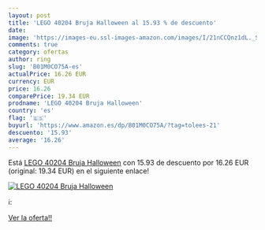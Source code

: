 ```yaml
---
layout: post
title: 'LEGO 40204 Bruja Halloween al 15.93 % de descuento'
date: 
image: 'https://images-eu.ssl-images-amazon.com/images/I/21nCCQnz1dL._SL200_.jpg'
comments: true
category: ofertas
author: ring
slug: 'B01M0CO75A-es'
actualPrice: 16.26 EUR
currency: EUR
price: 16.26
comparePrice: 19.34 EUR
prodname: 'LEGO 40204 Bruja Halloween'
country: 'es'
flag: '🇪🇸'
buyurl: 'https://www.amazon.es/dp/B01M0CO75A/?tag=tolees-21'
descuento: '15.93'
average: '16.26'
---
```


Está [LEGO 40204 Bruja Halloween](https://www.amazon.es/dp/B01M0CO75A/?tag=tolees-21) con 15.93 de descuento por 16.26 EUR (original: 19.34 EUR) en el siguiente enlace!

[![LEGO 40204 Bruja Halloween](https://images-eu.ssl-images-amazon.com/images/I/21nCCQnz1dL._SL200_.jpg)](https://www.amazon.es/dp/B01M0CO75A/?tag=tolees-21)

ℹ️:


[Ver la oferta!!](https://www.amazon.es/dp/B01M0CO75A/?tag=tolees-21)
